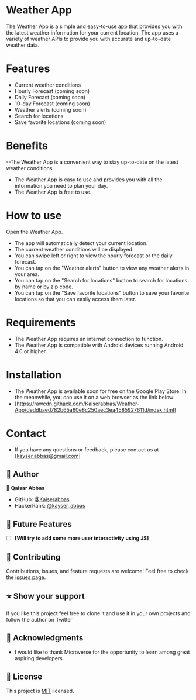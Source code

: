# Weather App
The Weather App is a simple and easy-to-use app that provides you with the latest weather information for your current location. The app uses a variety of weather APIs to provide you with accurate and up-to-date weather data.

# Features
- Current weather conditions
- Hourly Forecast (coming soon)
- Daily Forecast (coming soon)
- 10-day Forecast (coming soon)
- Weather alerts (coming soon)
- Search for locations
- Save favorite locations (coming soon)

# Benefits
--The Weather App is a convenient way to stay up-to-date on the latest weather conditions.
- The Weather App is easy to use and provides you with all the information you need to plan your day.
- The Weather App is free to use.

# How to use
Open the Weather App.
- The app will automatically detect your current location.
- The current weather conditions will be displayed.
- You can swipe left or right to view the hourly forecast or the daily forecast.
- You can tap on the "Weather alerts" button to view any weather alerts in your area.
- You can tap on the "Search for locations" button to search for locations by name or by zip code.
- You can tap on the "Save favorite locations" button to save your favorite locations so that you can easily access them later.

# Requirements
- The Weather App requires an internet connection to function.
- The Weather App is compatible with Android devices running Android 4.0 or higher.

# Installation
- The Weather App is available soon for free on the Google Play Store. In the meanwhile, you can use it on a web browser as the link below:
- [https://rawcdn.githack.com/Kaiserabbas/Weather-App/deddbaed782b65a60e8c250aec3ea4585927611d/index.html]

# Contact
- If you have any questions or feedback, please contact us at [kayser.abbas@gmail.com]

## 👥 Author 
👤 **Qaisar Abbas**
- GitHub: [@Kaiserabbas](https://github.com/Kaiserabbas)
- HackerRank: [@kayser_abbas](https://www.hackerrank.com/kayser_abbas?hr_r=1)

## 🔭 Future Features 
- [ ] **[Will try to add some more user interactivity using JS]**



## 🤝 Contributing 
Contributions, issues, and feature requests are welcome!
Feel free to check the [issues page](../../issues/).


## ⭐️ Show your support 
If you like this project feel free to clone it and use it in your own projects and follow the author on Twitter

## 🙏 Acknowledgments 
- I would like to thank Microverse for the opportunity to learn among great aspiring developers


## 📝 License 
This project is [MIT](./LICENSE) licensed.
